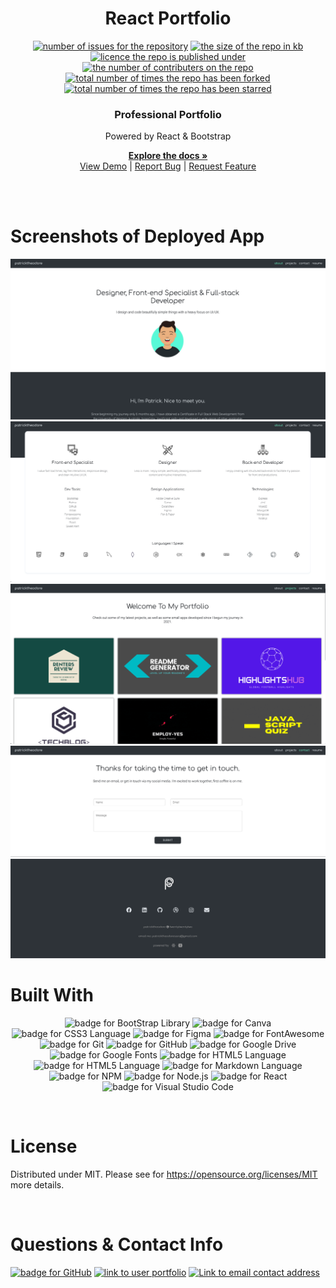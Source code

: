
  <h1 align="center">React Portfolio</h1>

  <p align="center">
  <a href="https://github.com/patricktheodore/patricktheodore-react-portfolio/issues"><img alt="number of issues for the repository" src="https://img.shields.io/github/issues/patricktheodore/patricktheodore-react-portfolio?color=red&label=Issues&style=for-the-badge" target="_blank" /></a>
  <a href="https://github.com/patricktheodore/patricktheodore-react-portfolio"><img alt="the size of the repo in kb" src="https://img.shields.io/github/repo-size/patricktheodore/patricktheodore-react-portfolio?color=orange&label=Repo-Size&style=for-the-badge" target="_blank" /></a>
  <a href="https://opensource.org/licenses/MIT"><img alt="licence the repo is published under" src="https://img.shields.io/badge/License-MIT-yellow?style=for-the-badge" target="_blank" /></a>
  <a href="https://github.com/patricktheodore/patricktheodore-react-portfolio/graphs/contributers"><img alt="the number of contributers on the repo" src="https://img.shields.io/github/contributors/patricktheodore/patricktheodore-react-portfolio?color=brightgreen&label=Contributors&style=for-the-badge" target="_blank" /></a>
  <a href="https://github.com/patricktheodore/patricktheodore-react-portfolio/network/members"><img alt="total number of times the repo has been forked" src="https://img.shields.io/github/forks/patricktheodore/patricktheodore-react-portfolio?color=blue&label=Forks&style=for-the-badge" target="_blank" /></a>
  <a href="https://github.com/patricktheodore/patricktheodore-react-portfolio/stargazers"><img alt="total number of times the repo has been starred" src="https://img.shields.io/github/stars/patricktheodore/patricktheodore-react-portfolio?color=blueviolet&label=Stars&style=for-the-badge" target="_blank" /></a>
  </p>

  <div align="center">
    <p>
      <h3>Professional Portfolio</h3>
      <p>Powered by React & Bootstrap</p>
      <a href="https://github.com/patricktheodore/patricktheodore-react-portfolio"><strong>Explore the docs »</strong></a>
      <br />
      <a href="https://github.com/patricktheodore/patricktheodore-react-portfolio">View Demo</a>
       | 
      <a href="https://github.com/patricktheodore/patricktheodore-react-portfolio/issues">Report Bug</a>
       | 
      <a href="https://github.com/patricktheodore/patricktheodore-react-portfolio/issues">Request Feature</a>
    </p>
  </div>

  <br />
  <br />

  # Screenshots of Deployed App

![portfolio-landing-page](/src/assets/readme/Screen%20Shot%202022-01-18%20at%205.26.32%20pm.png)
![technical-proficiencies-section](/src/assets/readme/Screen%20Shot%202022-01-18%20at%205.26.45%20pm.png)
![portfolio-projects](/src/assets/readme/Screen%20Shot%202022-01-18%20at%205.27.00%20pm.png)
![contact-me-form](/src/assets/readme/Screen%20Shot%202022-01-18%20at%205.27.16%20pm.png)
![footer](/src/assets/readme/Screen%20Shot%202022-01-18%20at%205.27.22%20pm.png)


  # Built With
  <p align="center">
<a><img alt="badge for BootStrap Library" src="https://img.shields.io/badge/bootstrap-%23563D7C.svg?style=for-the-badge&logo=bootstrap&logoColor=white" target="_blank" /></a>
<a><img alt="badge for Canva" src="https://img.shields.io/badge/Canva-%2300C4CC.svg?style=for-the-badge&logo=Canva&logoColor=white" target="_blank" /></a>
<a><img alt="badge for CSS3 Language" src="https://img.shields.io/badge/css3-%231572B6.svg?style=for-the-badge&logo=css3&logoColor=white" target="_blank" /></a>
<a><img alt="badge for Figma" src="https://img.shields.io/badge/figma-%23F24E1E.svg?style=for-the-badge&logo=figma&logoColor=white" target="_blank" /></a>
<a><img alt="badge for FontAwesome" src="https://img.shields.io/badge/Font_Awesome-339AF0?style=for-the-badge&logo=fontawesome&logoColor=white" target="_blank" /></a>
<a><img alt="badge for Git" src="https://img.shields.io/badge/git-%23F05033.svg?style=for-the-badge&logo=git&logoColor=white" target="_blank" /></a>
<a><img alt="badge for GitHub" src="https://img.shields.io/badge/github-%23121011.svg?style=for-the-badge&logo=github&logoColor=white" target="_blank" /></a>
<a><img alt="badge for Google Drive" src="https://img.shields.io/badge/Google%20Drive-4285F4?style=for-the-badge&logo=googledrive&logoColor=white" target="_blank" /></a>
<a><img alt="badge for Google Fonts" src="https://img.shields.io/badge/google_fonts-4285F4?style=for-the-badge&logo=google&logoColor=white" target="_blank" /></a>
<a><img alt="badge for HTML5 Language" src="https://img.shields.io/badge/html5-%23E34F26.svg?style=for-the-badge&logo=html5&logoColor=white" target="_blank" /></a>
<a><img alt="badge for HTML5 Language" src="https://img.shields.io/badge/html5-%23E34F26.svg?style=for-the-badge&logo=html5&logoColor=white" target="_blank" /></a>
<a><img alt="badge for Markdown Language" src="https://img.shields.io/badge/markdown-%23000000.svg?style=for-the-badge&logo=markdown&logoColor=white" target="_blank" /></a>
<a><img alt="badge for NPM" src="https://img.shields.io/badge/NPM-%23000000.svg?style=for-the-badge&logo=npm&logoColor=white" target="_blank" /></a>
<a><img alt="badge for Node.js" src="https://img.shields.io/badge/node.js-6DA55F?style=for-the-badge&logo=node.js&logoColor=white" target="_blank" /></a>
<a><img alt="badge for React" src="https://img.shields.io/badge/react-%2320232a.svg?style=for-the-badge&logo=react&logoColor=%2361DAFB" target="_blank" /></a>
<a><img alt="badge for Visual Studio Code" src="https://img.shields.io/badge/Visual%20Studio%20Code-0078d7.svg?style=for-the-badge&logo=visual-studio-code&logoColor=white" target="_blank" /></a>


  </p>

  
  </br>


  <!-- LICENSE -->
  # License
  Distributed under MIT. Please see for https://opensource.org/licenses/MIT more details. 

  <br>


  <!-- QUESTIONS & CONTACT -->
  # Questions & Contact Info
  <a href="https://github.com/patricktheodore"><img alt="badge for GitHub" src="https://img.shields.io/badge/github-%23121011.svg?style=for-the-badge&logo=github&logoColor=white" target="_blank" /></a>
  <a href=""><img alt="link to user portfolio" src="https://img.shields.io/static/v1?label=PORTFOLIO&message=patricktheodore&color=green&style=for-the-badge" target="_blank" /></a>
  <a href="mailto:patricktheodoresara@gmail.com"><img alt="Link to email contact address" src="https://img.shields.io/badge/Gmail-D14836?style=for-the-badge&logo=gmail&logoColor=white"/></a>
  <br>

